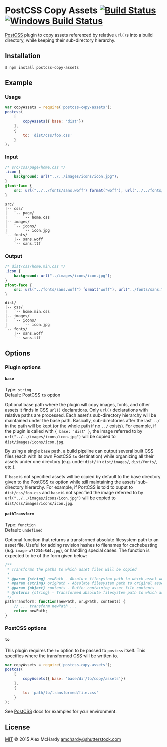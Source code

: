 # PostCSS Copy Assets [![Build Status][travis-img]][travis] [![Windows Build Status][appveyor-img]][appveyor]

[PostCSS] plugin to copy assets referenced by relative `url()`s into a build directory, while keeping their sub-directory hierarchy.

[PostCSS]: https://github.com/postcss/postcss
[travis-img]:  https://travis-ci.org/shutterstock/postcss-copy-assets.svg
[travis]:      https://travis-ci.org/shutterstock/postcss-copy-assets
[appveyor-img]:  https://ci.appveyor.com/api/projects/status/vmhvh3cwv0v0wcbg/branch/master?svg=true
[appveyor]:      https://ci.appveyor.com/project/alexmchardy/postcss-copy-assets-dgts6/branch/master

## Installation
```shell
$ npm install postcss-copy-assets
```

## Example
### Usage
```js
var copyAssets = require('postcss-copy-assets');
postcss(
    [
        copyAssets({ base: 'dist'})
    ],
    {
        to: 'dist/css/foo.css'
    }
);
```
### Input
```css
/* src/css/page/home.css */
.icon {
    background: url("../../images/icons/icon.jpg");
}
@font-face {
    src: url("../../fonts/sans.woff") format("woff"), url("../../fonts/sans.ttf") format("truetype");
}
```
```
src/
|-- css/
|   `-- page/
|       `-- home.css
|-- images/
|   `-- icons/
|       `-- icon.jpg
`-- fonts/
    |-- sans.woff
    `-- sans.ttf
```

### Output
```css
/* dist/css/home.min.css */
.icon {
    background: url("../images/icons/icon.jpg");
}
@font-face {
    src: url("../fonts/sans.woff") format("woff"), url("../fonts/sans.ttf") format("truetype");
}
```
```
dist/
|-- css/
|   `-- home.min.css
|-- images/
|   `-- icons/
|       `-- icon.jpg
`-- fonts/
    |-- sans.woff
    `-- sans.ttf
```

## Options

### Plugin options

#### `base`
Type: `string`  
Default: PostCSS `to` option

Optional base path where the plugin will copy images, fonts, and other assets it finds in CSS `url()` declarations. Only `url()` declarations with relative paths are processed. Each asset's sub-directory hierarchy will be maintained under the base path. Basically, sub-directories after the last `../` in the path will be kept (or the whole path if no `../` exists). For example, if the plugin is called with `{ base: 'dist' }`, the image referred to by `url("../../images/icons/icon.jpg")` will be copied to `dist/images/icons/icon.jpg`.

By using a single `base` path, a build pipeline can output several built CSS files (each with its own PostCSS `to` destination) while organizing all their assets under one directory (e.g. under `dist/` in `dist/images/`, `dist/fonts/`, etc.).

If `base` is not specified assets will be copied by default to the base directory given to the PostCSS `to` option while still maintaining the assets' sub-directory hierarchy.  For example, if PostCSS is told to ouput to `dist/css/foo.css` and `base` is not specified the image referred to by `url("../../images/icons/icon.jpg")` will be copied to `dist/css/images/icons/icon.jpg`.  

#### `pathTransform`
Type: `function`  
Default: `undefined`

Optional function that returns a transformed absolute filesystem path to an asset file. Useful for adding revision hashes to filenames for cachebusting (e.g. `image-a7f234e8d4.jpg`), or handling special cases. The function is expected to be of the form given below:
```js
/**
 * Transforms the paths to which asset files will be copied
 *
 * @param {string} newPath - Absolute filesystem path to which asset would be copied by default
 * @param {string} origPath - Absolute filesystem path to original asset file
 * @param {object} contents - Buffer containing asset file contents
 * @returns {string} - Transformed absolute filesystem path to which asset will be copied
 */
pathTransform: function(newPath, origPath, contents) {
    // ... transform newPath ...
    return newPath;
}
```

### PostCSS options

#### `to`
This plugin requires the `to` option to be passed to `postcss` itself. This specifies where the transformed CSS will be written to.

```js
var copyAssets = require('postcss-copy-assets');
postcss(
    [
        copyAssets({ base: 'base/dir/to/copy/assets'})
    ],
    {
        to: 'path/to/transformed/file.css'
    }
);
```

See [PostCSS] docs for examples for your environment.

## License

[MIT](LICENSE) © 2015 Alex McHardy <amchardy@shutterstock.com>